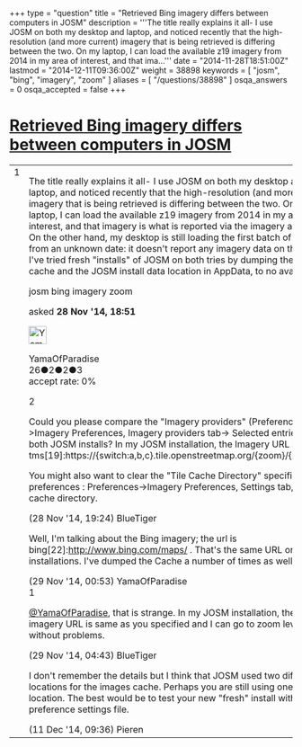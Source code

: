 +++
type = "question"
title = "Retrieved Bing imagery differs between computers in JOSM"
description = '''The title really explains it all- I use JOSM on both my desktop and laptop, and noticed recently that the high-resolution (and more current) imagery that is being retrieved is differing between the two. On my laptop, I can load the available z19 imagery from 2014 in my area of interest, and that ima...'''
date = "2014-11-28T18:51:00Z"
lastmod = "2014-12-11T09:36:00Z"
weight = 38898
keywords = [ "josm", "bing", "imagery", "zoom" ]
aliases = [ "/questions/38898" ]
osqa_answers = 0
osqa_accepted = false
+++

<div class="headNormal">

# [Retrieved Bing imagery differs between computers in JOSM](/questions/38898/retrieved-bing-imagery-differs-between-computers-in-josm)

</div>

<div id="main-body">

<div id="askform">

<table id="question-table" style="width:100%;">
<colgroup>
<col style="width: 50%" />
<col style="width: 50%" />
</colgroup>
<tbody>
<tr>
<td style="width: 30px; vertical-align: top"><div class="vote-buttons">
<span id="post-38898-upvote" class="ajax-command post-vote up" rel="nofollow" title="I like this post (click again to cancel)"> </span>
<div id="post-38898-score" class="post-score" title="current number of votes">
1
</div>
<span id="post-38898-downvote" class="ajax-command post-vote down" rel="nofollow" title="I dont like this post (click again to cancel)"> </span> <span id="favorite-mark" class="ajax-command favorite-mark" rel="nofollow" title="mark/unmark this question as favorite (click again to cancel)"> </span>
<div id="favorite-count" class="favorite-count">
&#10;</div>
</div></td>
<td><div id="item-right">
<div class="question-body">
<p>The title really explains it all- I use JOSM on both my desktop and laptop, and noticed recently that the high-resolution (and more current) imagery that is being retrieved is differing between the two. On my laptop, I can load the available z19 imagery from 2014 in my area of interest, and that imagery is what is reported via the imagery analyzer. On the other hand, my desktop is still loading the first batch of imagery from an unknown date: it doesn't report any imagery data on the tile. I've tried fresh "installs" of JOSM on both tries by dumping the imagery cache and the JOSM install data location in AppData, to no avail.</p>
</div>
<div id="question-tags" class="tags-container tags">
<span class="post-tag tag-link-josm" rel="tag" title="see questions tagged &#39;josm&#39;">josm</span> <span class="post-tag tag-link-bing" rel="tag" title="see questions tagged &#39;bing&#39;">bing</span> <span class="post-tag tag-link-imagery" rel="tag" title="see questions tagged &#39;imagery&#39;">imagery</span> <span class="post-tag tag-link-zoom" rel="tag" title="see questions tagged &#39;zoom&#39;">zoom</span>
</div>
<div id="question-controls" class="post-controls">
&#10;</div>
<div class="post-update-info-container">
<div class="post-update-info post-update-info-user">
<p>asked <strong>28 Nov '14, 18:51</strong></p>
<img src="https://secure.gravatar.com/avatar/96c800bb494c1a15777fcdfa5a062467?s=32&amp;d=identicon&amp;r=g" class="gravatar" width="32" height="32" alt="YamaOfParadise&#39;s gravatar image" />
<p><span>YamaOfParadise</span><br />
<span class="score" title="26 reputation points">26</span><span title="2 badges"><span class="badge1">●</span><span class="badgecount">2</span></span><span title="2 badges"><span class="silver">●</span><span class="badgecount">2</span></span><span title="3 badges"><span class="bronze">●</span><span class="badgecount">3</span></span><br />
<span class="accept_rate" title="Rate of the user&#39;s accepted answers">accept rate:</span> <span title="YamaOfParadise has no accepted answers">0%</span></p>
</div>
</div>
<div id="comments-container-38898" class="comments-container">
<span id="38899"></span>
<div id="comment-38899" class="comment">
<div id="post-38899-score" class="comment-score">
2
</div>
<div class="comment-text">
<p>Could you please compare the "Imagery providers" (Preferences-&gt;Imagery Preferences, Imagery providers tab-&gt; Selected entries) from both JOSM installs? In my JOSM installation, the Imagery URL is tms[19]:https://{switch:a,b,c}.tile.openstreetmap.org/{zoom}/{x}/{y}.png</p>
<p>You might also want to clear the "Tile Cache Directory" specified in preferences : Preferences-&gt;Imagery Preferences, Settings tab, Tile cache directory.</p>
</div>
<div id="comment-38899-info" class="comment-info">
<span class="comment-age">(28 Nov '14, 19:24)</span> <span class="comment-user userinfo">BlueTiger</span>
</div>
</div>
<span id="38911"></span>
<div id="comment-38911" class="comment">
<div id="post-38911-score" class="comment-score">
&#10;</div>
<div class="comment-text">
<p>Well, I'm talking about the Bing imagery; the url is bing[22]:<a href="http://www.bing.com/maps/">http://www.bing.com/maps/</a> . That's the same URL on both installations. I've dumped the Cache a number of times as well.</p>
</div>
<div id="comment-38911-info" class="comment-info">
<span class="comment-age">(29 Nov '14, 00:53)</span> <span class="comment-user userinfo">YamaOfParadise</span>
</div>
</div>
<span id="38913"></span>
<div id="comment-38913" class="comment">
<div id="post-38913-score" class="comment-score">
1
</div>
<div class="comment-text">
<p><a href="https://help.openstreetmap.org/users/10071/yamaofparadise">@YamaOfParadise</a>, that is strange. In my JOSM installation, the Bing imagery URL is same as you specified and I can go to zoom level 19 without problems.</p>
</div>
<div id="comment-38913-info" class="comment-info">
<span class="comment-age">(29 Nov '14, 04:43)</span> <span class="comment-user userinfo">BlueTiger</span>
</div>
</div>
<span id="39211"></span>
<div id="comment-39211" class="comment">
<div id="post-39211-score" class="comment-score">
&#10;</div>
<div class="comment-text">
<p>I don't remember the details but I think that JOSM used two different locations for the images cache. Perhaps you are still using one old location. The best would be to test your new "fresh" install with a new preference settings file.</p>
</div>
<div id="comment-39211-info" class="comment-info">
<span class="comment-age">(11 Dec '14, 09:36)</span> <span class="comment-user userinfo">Pieren</span>
</div>
</div>
</div>
<div id="comment-tools-38898" class="comment-tools">
&#10;</div>
<div class="clear">
&#10;</div>
<div id="comment-38898-form-container" class="comment-form-container">
&#10;</div>
<div class="clear">
&#10;</div>
</div></td>
</tr>
</tbody>
</table>

</div>

</div>

